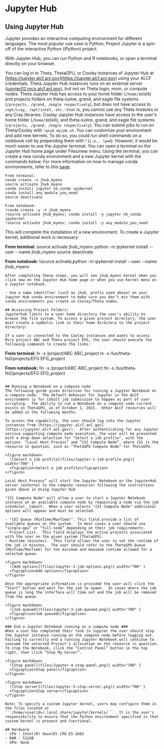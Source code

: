 # Jupyter Hub
## Using Jupyter Hub

Jupyter provides an interactive computing environment for different languages. The most popular use case is Python; Project Jupyter is a spin-off of the interactive Python (iPython) project.

With Jupyter Hub, you can run Python and R notebooks, or open a terminal directly on your browser.

You can log in to Theta, ThetaGPU, or Cooley instances of Jupyter Hub at [https://jupyter.alcf.anl.gov](https://jupyter.alcf.anl.gov) using your ALCF credentials.
Theta Jupyter Hub instances runs on an external server ([jupyter02.mcp.alcf.anl.gov](http://jupyter02.mcp.alcf.anl.gov/)), but not on Theta login, mom, or compute nodes.
Theta Jupyter Hub has access to your home folder (```/home/$USER```) and projects folders on theta-lustre, grand, and eagle file systems (```/projects, /grand, /eagle respectively```), but does not have access to ```/opt/cray, /opt/intel, etc.—that``` is, you cannot use any Theta modules or any Cray libraries.
Cooley Jupyter Hub instances have access to the user's home folder (```/home/$USER```), and theta-lustre, grand, and eagle file systems (```/projects, /grand, /eagle respectively```).
You can submit jobs to run on Theta/Cooley with ```!qsub myjob.sh```.
You can customize your environment and add new kernels. To do so, you could run shell commands on a notebook cell by prepending them with ! (```i.e., !pwd```). However, it would be much easier to use the Jupyter terminal. You can open a terminal on the Jupyter Hub home page under Files/new menu. Using the terminal, you can create a new conda environment and a new Jupyter kernel with the commands below.
For more information on how to manage conda environments, refer to this [page](https://conda.io/docs/user-guide/tasks/manage-environments.html).
```
From terminal:
conda create -n jhub_myenv
source activate jhub_myenv
conda install jupyter nb_conda ipykernel
conda install any_module_you_need
source deactivate
 
From notebook:
!conda create -y -n jhub_myenv
!source activate jhub_myenv; conda install -y jupyter nb_conda ipykernel
!source activate jhub_myenv; conda install -y any_module_you_need
```
This will complete the installation of a new environment. To create a Jupyter kernel, additional work is necessary:

**From terminal:**
source activate jhub_myenv
python -m ipykernel install --user --name jhub_myenv
source deactivate
 
**From notebook:**
!source activate;python -m ipykernel install --user --name jhub_myenv
```
After completing these steps, you will see jhub_myenv kernel when you click new on the Jupyter Hub home page or when you use Kernel menu on a Jupyter notebook.

- Use a name identifier (such as jhub_ prefix used above) on your Jupyter Hub conda environment to make sure you don’t mix them with conda environments you create on Cooley/Theta nodes.

## Accessing Project Folders:
Jupyterhub limits to a user home directory the user's ability to browse the file system. To access a given project directory, the user must create a symbolic link in their home directory to the project directory:

If a user is connected to the Cooley instances and wants to access Mira project ABC and Theta project EFG, the user should execute the following commands to create the links:
```
**From terminal:**
ln -s /project/ABC ABC_project
ln -s /lus/theta-fs0/projects/EFG EFG_project
 
**From notebook:**
!ln -s /project/ABC ABC_project
!ln -s /lus/theta-fs0/projects/EFG EFG_project
```

## Running a Notebook on a compute node
The following guide gives direction for running a Jupyter Notebook on a compute node.  The default behavior for Jupyter in the ALCF environment is for Cobalt job submission to happen as part of user scripting.  The ability to run a Notebook on a compute node current exists on ThetaGPU, as of October 1, 2021.  Other ALCF resources will be added in the following months.

To access the capability, the user should log into the Jupyter instances from [https://jupyter.alcf.anl.gov](https://jupyter.alcf.anl.gov/).  After authenticating for any Jupyter service supporting compute node execution, the user will be presented with a drop down selection for "Select a job profile", with the options  “Local Host Process” and “{X} Compute Node”, where {X} is the resource in question, such as "ThetaGPU Compute Node" for ThetaGPU.

<figure markdown>
  ![Select a job profile](files/Jupyter-1-job-profile.png){ width="700" }
  <figcaption>Select a job profile</figcaption>
</figure>

Local Host Process” will start the Jupyter Notebook on the JupyterHub server (external to the compute resource) following the instructions given above in Using Jupyter Hub

"{X} Compute Node" will allow a user to start a Jupyter Notebook instance on an available compute node by requesting a node via the job scheduler, Cobalt.  When a user selects "{X} Compute Node" additional options will appear and must be selected.

- "{X} Queue (MinTime/MaxTime)". This field provide a list of available queues on the system.  In most cases a user should use “single-gpu” or “full-node” depending on their job requirements.
- Project List.  This field displays the active projects associated with the user on the given system (ThetaGPU).
- Runtime (minutes).  This field allows the user to set the runtime of the job in minutes.  The user should refer to the ThetaGPU Queue (MinTime/MaxTime) for the minimum and maximum runtime allowed for a selected queue.

<figure markdown>
  ![Add options](files/Jupyter-2-job-options.png){ width="700" }
  <figcaption>Add options</figcaption>
</figure>

Once the appropriate information is provided the user will click the “Start” button and wait for the job to spawn.  In cases where the job queue is long the interface will time out and the job will be removed from the queue.

<figure markdown>
  ![Job queued](files/Jupyter-3-job-queued.png){ width="700" }
  <figcaption>Job queued</figcaption>
</figure>

### End a Jupyter Notebook running on a compute node ###
When a user has completed their task in Jupyter the user should stop the Jupyter instance running on the compute node before logging out.  Failing to correctly end a running Jupyter Notebook will continue to consume the selected Project's allocation on the resource in question.  To stop the Notebook, click the “Control Panel” button in the top right, then click “Stop My Server”.

<figure markdown>
  ![Stop panel](files/Jupyter-4-stop-panel.png){ width="700" }
  <figcaption>Stop panel</figcaption>
</figure>

<figure markdown>
  ![Stop server](files/Jupyter-5-stop-server.png){ width="700" }
  <figcaption>Stop server</figcaption>
</figure>

Note: To specify a custom Jupyter kernel, users may configure them in the files located at ```/home/<userid>/.local.share/jupyter/kernels/```. It is the user's responsibility to ensure that the Python environment specified in that custom kernel is present and functional.

## Hardware 
- CPU : Intel(R) Xeon(R) CPU E5-2683
- RAM : 512GB
- GPU: None 
